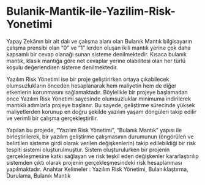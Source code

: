 # Bulanik-Mantik-ile-Yazilim-Risk-Yonetimi

Yapay Zekânın bir alt dalı ve çalışma alanı olan Bulanık Mantık bilgisayarın çalışma prensibi olan “0” ve “1” lerden oluşan ikili mantık yerine çok daha kapsamlı bir cevap olanağı sunan sisteme denilmektedir. Kısaca bulanık mantık, klasik mantığa göre net cevaplar yerine olabilitesi olan her türlü koşulu değerlendiren sisteme denilmektedir.  

Yazılım Risk Yönetimi ise bir proje geliştirirken ortaya çıkabilecek olumsuzlukların önceden hesaplanarak hem maliyetin  hem de diğer etkenlerin korunmasını sağlamaktadır. Böylelikle bir projeye başlamadan önce Yazılım Risk Yönetimi sayesinde olumsuzluklar minimuma indirilerek mantıklı adımlarla projeye başlanır. Bu sayede, geliştirme sürecinde yüksek maliyetlerden korunup en doğru şekilde yazılım yaşam döngüleri takip edilir ve verimli bir çalışma gerçekleştirilir. 

Yapılan bu projede, “Yazılım Risk Yönetimi”, “Bulanık Mantık” yapısı ile birleştirilerek, bir yazılım geliştirme çalışmasının durumunun (öngörülen ve belirtilen sisteme girdi olarak verilen değişkenlerin) takip edilebildiği bir risk tespiti sistemi oluşturulmuştur. Sistem oluşturulurken bir projenin gerçekleşmesine katkı sağlayan ve risk teşkil eden değişkenler kararlaştırılıp sistemden çıktı olarak projenin gerçekleşmesindeki risk hesaplanması yapılmaktadır. 
Anahtar Kelimeler : Yazılım Risk Yönetimi, Bulanıklaştırma, Durulama, Bulanık Mantık
